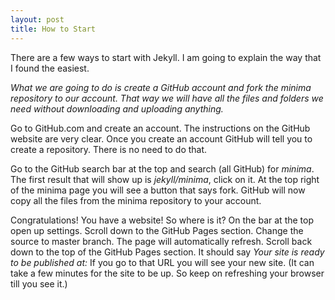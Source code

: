 ```yaml
---
layout: post
title: How to Start
---
```


There are a few ways to start with Jekyll. I am going to explain the way that I found the easiest.

<i>What we are going to do is create a GitHub account and fork the minima repository to our account. 
That way we will have all the files and folders we need without downloading and uploading anything.</i>

Go to GitHub.com and create an account. The instructions on the GitHub website are very clear. 
Once you create an account GitHub will tell you to create a repository. There is no need to do that.

Go to the GitHub search bar at the top and search (all GitHub) for <i>minima</i>.
The first result that will show up is <i>jekyll/minima</i>, click on it. 
At the top right of the minima page you will see a button that says fork. 
GitHub will now copy all the files from the minima repository to your account. 

Congratulations! You have a website!
So where is it?
On the bar at the top open up settings. Scroll down to the GitHub Pages section. Change the source to master branch. 
The page will automatically refresh. Scroll back down to the top of the GitHub Pages section. 
It should say <i>Your site is ready to be published at:</i>
If you go to that URL you will see your new site. 
(It can take a few minutes for the site to be up. So keep on refreshing your browser till you see it.)
